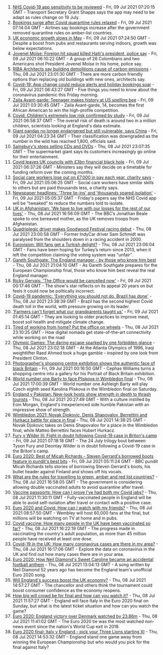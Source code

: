 1. [NHS Covid-19 app sensitivity to be reviewed](https://www.bbc.co.uk/news/uk-57772515) - Fri, 09 Jul 2021 07:20:15 GMT - Transport Secretary Grant Shapps says the app may need to be adapt as rules change on 19 July.
2. [Bookings surge after Covid quarantine rules relaxed](https://www.bbc.co.uk/news/business-57770236) - Fri, 09 Jul 2021 07:14:04 GMT - Airlines say bookings increase after the government removed quarantine rules on amber-list countries.
3. [UK economic growth slows in May](https://www.bbc.co.uk/news/business-57769712) - Fri, 09 Jul 2021 07:24:50 GMT - Despite a boost from pubs and restaurants serving indoors, growth was below expectations.
4. [Jovenel Moïse: Foreign hit squad killed Haiti's president, police say](https://www.bbc.co.uk/news/world-latin-america-57766749) - Fri, 09 Jul 2021 06:10:22 GMT - A group of 26 Colombians and two Americans shot President Jovenel Moïse in his home, police say.
5. [RIBA Architects say building demolitions cause of carbon emissions](https://www.bbc.co.uk/news/uk-57756991) - Thu, 08 Jul 2021 23:01:30 GMT - There are more carbon friendly options than replacing old buildings with new ones, architects say.
6. [Covid-19: App change could reduce alerts and holiday bookings soar](https://www.bbc.co.uk/news/uk-57757697) - Fri, 09 Jul 2021 06:43:27 GMT - Five things you need to know about the coronavirus pandemic this Friday morning.
7. [Zaila Avant-garde: Teenager makes history at US spelling bee](https://www.bbc.co.uk/news/world-us-canada-57773502) - Fri, 09 Jul 2021 03:30:45 GMT - Zaila Avant-garde, 14, becomes the first African American to win the high-profile competition.
8. [Covid: Children's extremely low risk confirmed by study](https://www.bbc.co.uk/news/health-57766717) - Fri, 09 Jul 2021 06:58:37 GMT - The overall risk of death is around two in a million children, scientists looking at England's data estimate.
9. [Giant pandas no longer endangered but still vulnerable, says China](https://www.bbc.co.uk/news/world-asia-china-57773472) - Fri, 09 Jul 2021 04:23:34 GMT - Their classification was downgraded as the number in the wild has reached 1,800, officials said.
10. [Sainsbury's stops selling CDs and DVDs](https://www.bbc.co.uk/news/business-57763301) - Thu, 08 Jul 2021 23:07:35 GMT - The supermarket giant says its customers increasingly go online for their entertainment.
11. [Covid leaves UK councils with £3bn financial black hole](https://www.bbc.co.uk/news/uk-57720900) - Fri, 09 Jul 2021 06:37:26 GMT - Ministers say they will decide on a timetable for funding reform over the coming months.
12. [Social care workers lose out on £7,000 in pay each year, charity says](https://www.bbc.co.uk/news/uk-57752914) - Fri, 09 Jul 2021 05:06:25 GMT - Social care workers have similar skills to others but are paid thousands less, a charity says.
13. [Newspaper headlines: 'Three lie-ins' and 'thousands spared isolation'](https://www.bbc.co.uk/news/blogs-the-papers-57772488) - Fri, 09 Jul 2021 05:05:37 GMT - Friday's papers say the NHS Covid app will be "tweaked" to reduce the numbers told to isolate.
14. [UK in Afghanistan: 'We have to live with our losses for the rest of our lives'](https://www.bbc.co.uk/news/uk-57768079) - Thu, 08 Jul 2021 16:56:09 GMT - The BBC’s Jonathan Beale spoke to one bereaved mother, as the UK removes troops from Afghanistan.
15. [Quadriplegic driver makes Goodwood Festival racing debut](https://www.bbc.co.uk/news/uk-57768915) - Thu, 08 Jul 2021 23:00:58 GMT - Former IndyCar driver Sam Schmidt was paralysed from the shoulders down in a racing accident in 2000.
16. [Eurovision: Will fans get a Turkish delight?](https://www.bbc.co.uk/news/world-europe-57766798) - Thu, 08 Jul 2021 23:06:04 GMT - Fans have been hoping for Turkey’s return since 2013, when it left the competition claiming the voting system was “unfair”.
17. [Gareth Southgate: The England manager - by those who know him best](https://www.bbc.co.uk/sport/football/57724429) - Thu, 08 Jul 2021 21:04:10 GMT - As Gareth Southgate prepares for the European Championship final, those who know him best reveal the real England manager.
18. [Ricky Gervais: 'The Office would be cancelled now'](https://www.bbc.co.uk/news/entertainment-arts-57317470) - Fri, 09 Jul 2021 00:17:46 GMT - The show's star reflects on its appeal 20 years on but feels it could now be politically incorrect.
19. [Covid-19 pandemic: 'Everything you should not do, Brazil has done'](https://www.bbc.co.uk/news/world-latin-america-57733540) - Thu, 08 Jul 2021 23:38:39 GMT - Brazil has the second highest Covid death toll in the world, with pressure growing on its leader.
20. ['Farmers can't forget what our grandparents taught us'](https://www.bbc.co.uk/news/science-environment-57686365) - Fri, 09 Jul 2021 01:45:14 GMT - They are looking to older practices to improve meat, boost soil health and mitigate climate change.
21. [Tired of working from home? Put the office on wheels](https://www.bbc.co.uk/news/business-57649618) - Thu, 08 Jul 2021 23:10:25 GMT - How digital nomads get state-of-the-art connectivity while working on the road
22. [Olympic Games: The daring escape sparked by one forbidden glance](https://www.bbc.co.uk/sport/weightlifting/57656658) - Thu, 08 Jul 2021 23:02:18 GMT - At the Atlanta Olympics of 1996, Iraqi weightlifter Raed Ahmed took a huge gamble - inspired by one look from President Clinton.
23. [Photographer's shopping centre exhibition shows the authentic face of black Britain](https://www.bbc.co.uk/news/entertainment-arts-57733386) - Fri, 09 Jul 2021 00:16:50 GMT - Cephas Williams turns a shopping centre into a gallery for his Portrait of Black Britain exhibition.
24. [World number one Barty to face Pliskova in Wimbledon final](https://www.bbc.co.uk/sport/tennis/57766276) - Thu, 08 Jul 2021 17:00:39 GMT - World number one Ashleigh Barty will play Czech eighth seed Karolina Pliskova in the Wimbledon final on Saturday.
25. [England v Pakistan: New-look hosts show strength in depth to thrash tourists](https://www.bbc.co.uk/sport/cricket/57767176) - Thu, 08 Jul 2021 20:27:49 GMT - With a culture instilled by Eoin Morgan, England's inexperienced side humble Pakistan with an impressive show of strength.
26. [Wimbledon 2021: Novak Djokovic, Denis Shapovalov, Berrettini and Hurkacz battle for place in final](https://www.bbc.co.uk/sport/tennis/57764826) - Thu, 08 Jul 2021 14:38:25 GMT - Novak Djokovic takes on Denis Shapovalov for a place in the Wimbledon final, while Matteo Berrettini faces Hubert Hurkacz.
27. [Fury v Wilder III: Fight in doubt following Covid-19 case in Briton's camp](https://www.bbc.co.uk/sport/boxing/57770810) - Fri, 09 Jul 2021 07:18:18 GMT - The 24 July trilogy bout between Tyson Fury and Deontay Wilder is in doubt following a Covid-19 case in the Briton's camp.
28. [Euro 2020: Best of Micah Richards - Steven Gerrard's borrowed boots feature in pundit's best bits](https://www.bbc.co.uk/sport/av/football/57673019) - Fri, 09 Jul 2021 05:11:24 GMT - BBC pundit Micah Richards tells stories of borrowing Steven Gerrard's boots, his bullet header against Finland and shows off his vocals.
29. [What are the rules for travelling to green, amber and red list countries?](https://www.bbc.co.uk/news/explainers-52544307) - Thu, 08 Jul 2021 16:58:05 GMT - The government is considering allowing double vaccinated adults to avoid quarantine after travel.
30. [Vaccine passports: How can I prove I've had both my Covid jabs?](https://www.bbc.co.uk/news/explainers-55718553) - Thu, 08 Jul 2021 11:30:11 GMT - Fully-vaccinated people in England will be able to avoid self-isolation after travel or contact with a positive case.
31. [Euro 2020 and Covid: How can I watch with my friends?](https://www.bbc.co.uk/news/uk-57386719) - Thu, 08 Jul 2021 08:57:50 GMT - Wembley will host 60,000 fans at the final, but millions will be watching on TV at home and in pubs.
32. [Covid vaccine: How many people in the UK have been vaccinated so far?](https://www.bbc.co.uk/news/health-55274833) - Thu, 08 Jul 2021 16:22:19 GMT - The progress made in vaccinating the country's adult population, as more than 45 million people have received at least one dose.
33. [Covid-19 in the UK: How many coronavirus cases are there in my area?](https://www.bbc.co.uk/news/uk-51768274) - Thu, 08 Jul 2021 16:17:06 GMT - Explore the data on coronavirus in the UK and find out how many cases there are in your area.
34. [Euro 2020: How Neil Diamond's Sweet Caroline became an accidental football anthem](https://www.bbc.co.uk/news/entertainment-arts-57761227) - Thu, 08 Jul 2021 13:04:13 GMT - A song written by Neil Diamond 52 years ago has become the England team's unofficial Euro 2020 song.
35. [Will England's success boost the UK economy?](https://www.bbc.co.uk/news/business-57746627) - Thu, 08 Jul 2021 14:57:27 GMT - The chancellor and others think the tournament could boost consumer confidence as the economy reopens.
36. [How big will crowd be for final and how can you watch it?](https://www.bbc.co.uk/sport/football/57753948) - Thu, 08 Jul 2021 11:57:27 GMT - England will face Italy in the Euro 2020 final on Sunday, but what is the latest ticket situation and how can you watch the game?
37. [Euro 2020: England victory over Denmark watched by 23.86m](https://www.bbc.co.uk/news/entertainment-arts-57763355) - Thu, 08 Jul 2021 11:41:02 GMT - The Euro 2020 tie was the most watched non-news event since the nation's World Cup exit in 2018.
38. [Euro 2020 final: Italy v England - pick your Three Lions starting XI](https://www.bbc.co.uk/sport/football/57765722) - Thu, 08 Jul 2021 14:53:32 GMT - England stand one game away from winning the European Championship but who would you pick for the final against Italy?
